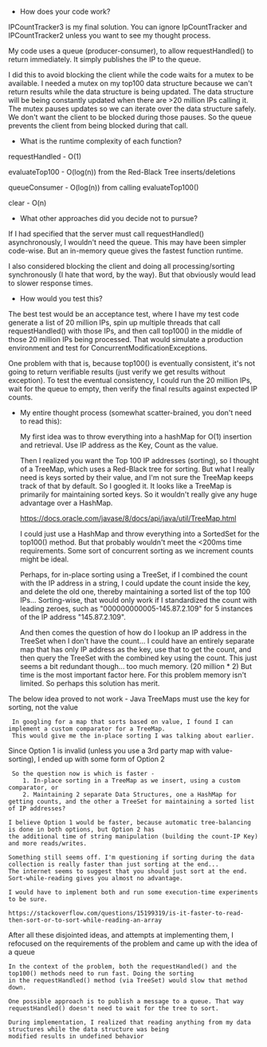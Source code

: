 * How does your code work?

IPCountTracker3 is my final solution. You can ignore IpCountTracker and IPCountTracker2 unless you want to see my thought process.

My code uses a queue (producer-consumer), to allow requestHandled() to return immediately. It simply publishes the 
IP to the queue.

I did this to avoid blocking the client while the code waits for a mutex to be 
available. I needed a mutex on my top100 data structure because we can't return 
results while the data structure is being updated. The data structure will be 
being constantly updated when there are >20 million IPs calling it. The mutex 
pauses updates so we can iterate over the data structure safely. We don't want the client 
to be blocked during those pauses. 
So the queue prevents the client from being blocked during that call.

* What is the runtime complexity of each function?

requestHandled - O(1)

evaluateTop100 - O(log(n)) from the Red-Black Tree inserts/deletions

queueConsumer - O(log(n)) from calling evaluateTop100()

clear - O(n)


* What other approaches did you decide not to pursue?

If I had specified that the server must call requestHandled() asynchronously, I wouldn't need the queue. This may have been simpler code-wise. But an in-memory queue gives the fastest function runtime.

I also considered blocking the client and doing all processing/sorting synchronously (I hate that word, by the way). But that obviously would lead to slower response times.

* How would you test this?

The best test would be an acceptance test, where I have my test code generate a list of 20 million IPs, spin up multiple threads that call requestHandled() with those IPs, and then call top100() in the middle of those 20 million IPs being processed. That would simulate a production environment and test for ConcurrentModificationExceptions.

One problem with that is, because top100() is eventually consistent, it's not going to return verifiable results (just verify we get results without exception). To test the eventual consistency, I could run the 20 million IPs, wait for the queue to empty, then verify the final results against expected IP counts.




* My entire thought process (somewhat scatter-brained, you don't need to read this):


    My first idea was to throw everything into a hashMap for O(1) insertion and retrieval. Use IP address as the Key, Count as the value.

    Then I realized you want the Top 100 IP addresses (sorting), so I thought of a TreeMap, which uses a Red-Black tree for sorting.
    But what I really need is keys sorted by their value, and I'm not sure the TreeMap keeps track of that by default. So I googled it.
    It looks like a TreeMap is primarily for maintaining sorted keys. So it wouldn't really give any huge advantage over a HashMap.

    https://docs.oracle.com/javase/8/docs/api/java/util/TreeMap.html

    I could just use a HashMap and throw everything into a SortedSet for the top100() method. But that probably wouldn't meet the <200ms time requirements.
    Some sort of concurrent sorting as we increment counts might be ideal.

    Perhaps, for in-place sorting using a TreeSet, if I combined the count with the IP address in a string, I could
    update the count inside the key, and delete the old one, thereby maintaining a sorted list of the top 100 IPs...
    Sorting-wise, that would only work if I standardized the count with leading zeroes, such as "000000000005-145.87.2.109" for 5 instances of the IP
    address "145.87.2.109".

    And then comes the question of how do I lookup an IP address in the TreeSet when I don't have the count...
    I could have an entirely separate map that has only IP address as the key, use that to get the count, and then
     query the TreeSet with the combined key using the count. This just seems a bit redundant though... too much memory. (20 million * 2)
     But time is the most important factor here. For this problem memory isn't limited. So perhaps this solution has merit.



The below idea proved to not work - Java TreeMaps must use the key for sorting, not the value

     In googling for a map that sorts based on value, I found I can implement a custom comparator for a TreeMap.
     This would give me the in-place sorting I was talking about earlier.

Since Option 1 is invalid (unless you use a 3rd party map with value-sorting), I ended up with some form of Option 2

     So the question now is which is faster -
        1. In-place sorting in a TreeMap as we insert, using a custom comparator, or
        2. Maintaining 2 separate Data Structures, one a HashMap for getting counts, and the other a TreeSet for maintaining a sorted list of IP addresses?

    I believe Option 1 would be faster, because automatic tree-balancing is done in both options, but Option 2 has
    the additional time of string manipulation (building the count-IP Key) and more reads/writes.

    Something still seems off. I'm questioning if sorting during the data collection is really faster than just sorting at the end...
    The internet seems to suggest that you should just sort at the end. Sort-while-reading gives you almost no advantage.

    I would have to implement both and run some execution-time experiments to be sure.

    https://stackoverflow.com/questions/15199319/is-it-faster-to-read-then-sort-or-to-sort-while-reading-an-array

After all these disjointed ideas, and attempts at implementing them, I refocused on the requirements of the problem and came up with the idea of a queue

    In the context of the problem, both the requestHandled() and the top100() methods need to run fast. Doing the sorting
    in the requestHandled() method (via TreeSet) would slow that method down.

    One possible approach is to publish a message to a queue. That way requestHandled() doesn't need to wait for the tree to sort.

    During implementation, I realized that reading anything from my data structures while the data structure was being 
    modified results in undefined behavior